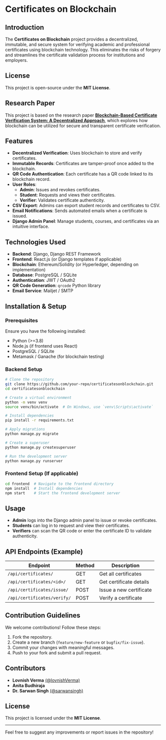 # Certificates on Blockchain

## Introduction
The **Certificates on Blockchain** project provides a decentralized, immutable, and secure system for verifying academic and professional certificates using blockchain technology. This eliminates the risks of forgery and streamlines the certificate validation process for institutions and employers.

## License
This project is open-source under the **MIT License**.

## Research Paper
This project is based on the research paper **[Blockchain-Based Certificate Verification System: A Decentralized Approach](https://link.springer.com/chapter/10.1007/978-981-97-3601-0_367)**, which explores how blockchain can be utilized for secure and transparent certificate verification.

## Features
- **Decentralized Verification**: Uses blockchain to store and verify certificates.
- **Immutable Records**: Certificates are tamper-proof once added to the blockchain.
- **QR Code Authentication**: Each certificate has a QR code linked to its blockchain record.
- **User Roles**: 
  - **Admin**: Issues and revokes certificates.
  - **Student**: Requests and views their certificates.
  - **Verifier**: Validates certificate authenticity.
- **CSV Export**: Admins can export student records and certificates to CSV.
- **Email Notifications**: Sends automated emails when a certificate is issued.
- **Django Admin Panel**: Manage students, courses, and certificates via an intuitive interface.

## Technologies Used
- **Backend**: Django, Django REST Framework
- **Frontend**: React.js (or Django templates if applicable)
- **Blockchain**: Ethereum/Solidity (or Hyperledger, depending on implementation)
- **Database**: PostgreSQL / SQLite
- **Authentication**: JWT / OAuth2
- **QR Code Generation**: `qrcode` Python library
- **Email Service**: Mailjet / SMTP

## Installation & Setup

### Prerequisites
Ensure you have the following installed:
- Python (>=3.8)
- Node.js (if frontend uses React)
- PostgreSQL / SQLite
- Metamask / Ganache (for blockchain testing)

### Backend Setup
```sh
# Clone the repository
git clone https://github.com/your-repo/certificatesonblockchain.git
cd certificatesonblockchain

# Create a virtual environment
python -m venv venv
source venv/bin/activate  # On Windows, use `venv\Scripts\activate`

# Install dependencies
pip install -r requirements.txt

# Apply migrations
python manage.py migrate

# Create a superuser
python manage.py createsuperuser

# Run the development server
python manage.py runserver
```

### Frontend Setup (If applicable)
```sh
cd frontend  # Navigate to the frontend directory
npm install  # Install dependencies
npm start    # Start the frontend development server
```

## Usage
- **Admin** logs into the Django admin panel to issue or revoke certificates.
- **Students** can log in to request and view their certificates.
- **Verifiers** can scan the QR code or enter the certificate ID to validate authenticity.

## API Endpoints (Example)
| Endpoint | Method | Description |
|----------|--------|-------------|
| `/api/certificates/` | GET | Get all certificates |
| `/api/certificates/<id>/` | GET | Get certificate details |
| `/api/certificates/issue/` | POST | Issue a new certificate |
| `/api/certificates/verify/` | POST | Verify a certificate |

## Contribution Guidelines
We welcome contributions! Follow these steps:
1. Fork the repository.
2. Create a new branch (`feature/new-feature` or `bugfix/fix-issue`).
3. Commit your changes with meaningful messages.
4. Push to your fork and submit a pull request.

## Contributors
- **Lovnish Verma** [(@lovnishVerma)](https://github.com/lovnishVerma)
- **Anita Budhiraja**
- **Dr. Sarwan Singh** [(@sarwansingh)](https://github.com/sarwansingh)

## License
This project is licensed under the **MIT License**.

---
Feel free to suggest any improvements or report issues in the repository!
